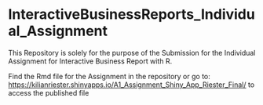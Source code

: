 # InteractiveBusinessReports_Individual_Assignment
This Repository is solely for the purpose of the Submission for the Individual Assignment for Interactive Business Report with R.

Find the Rmd file for the Assignment in the repository or go to: https://kilianriester.shinyapps.io/A1_Assignment_Shiny_App_Riester_Final/ to access the published file
